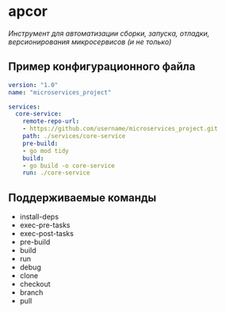 # apcor

*Инструмент для автоматизации сборки, запуска, отладки, 
версионирования микросервисов (и не только)*

## Пример конфигурационного файла

```yaml
version: "1.0"
name: "microservices_project"

services:
  core-service:
    remote-repo-url: 
    - https://github.com/username/microservices_project.git
    path: ./services/core-service
    pre-build:
    - go mod tidy
    build:
    - go build -o core-service
    run: ./core-service
```

## Поддерживаемые команды

* install-deps
* exec-pre-tasks
* exec-post-tasks
* pre-build
* build
* run
* debug
* clone
* checkout
* branch
* pull
